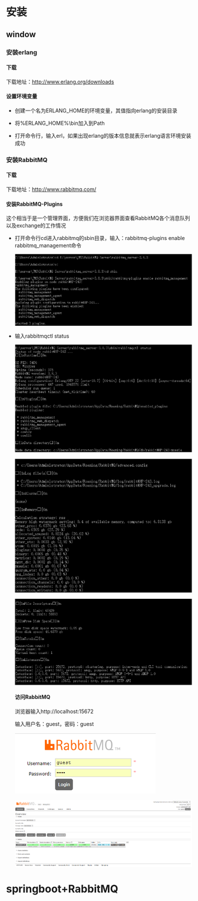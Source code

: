 # 安装

## window

### 安装erlang

#### 下载

下载地址：http://www.erlang.org/downloads

#### 设置环境变量

- 创建一个名为ERLANG_HOME的环境变量，其值指向erlang的安装目录

- 将%ERLANG_HOME%\bin加入到Path

- 打开命令行，输入erl，如果出现erlang的版本信息就表示erlang语言环境安装成功

### 安装RabbitMQ

#### 下载

下载地址：http://www.rabbitmq.com/

#### 安装RabbitMQ-Plugins

这个相当于是一个管理界面，方便我们在浏览器界面查看RabbitMQ各个消息队列以及exchange的工作情况

- 打开命令行cd进入rabbitmq的sbin目录，输入：rabbitmq-plugins enable rabbitmq_management命令

  ![image-20200420140643517](README.assets/image-20200420140643517.png)

- 输入rabbitmqctl status

  ![image-20200420140734365](README.assets/image-20200420140734365.png)

  ![image-20200420140806639](README.assets/image-20200420140806639.png)

  ![image-20200420140825397](README.assets/image-20200420140825397.png)

  #### 访问RabbitMQ

  浏览器输入http://localhost:15672

  输入用户名：guest，密码：guest

  ![image-20200420140939795](README.assets/image-20200420140939795.png)

  ![image-20200420140926686](README.assets/image-20200420140926686.png)

# springboot+RabbitMQ